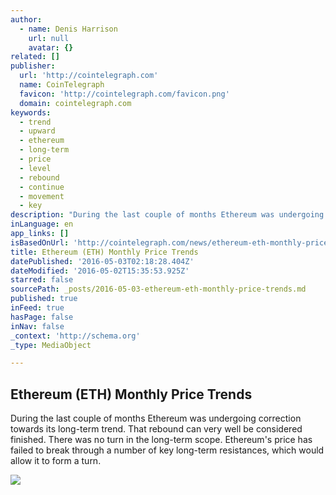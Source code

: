 ```yaml
---
author:
  - name: Denis Harrison
    url: null
    avatar: {}
related: []
publisher:
  url: 'http://cointelegraph.com'
  name: CoinTelegraph
  favicon: 'http://cointelegraph.com/favicon.png'
  domain: cointelegraph.com
keywords:
  - trend
  - upward
  - ethereum
  - long-term
  - price
  - level
  - rebound
  - continue
  - movement
  - key
description: "During the last couple of months Ethereum was undergoing correction towards its long-term trend. That rebound can very well be considered finished. There was no turn in the long-term scope. Ethereum's price has failed to break through a number of key long-term resistances, which would allow it to form a turn."
inLanguage: en
app_links: []
isBasedOnUrl: 'http://cointelegraph.com/news/ethereum-eth-monthly-price-trends'
title: Ethereum (ETH) Monthly Price Trends
datePublished: '2016-05-03T02:18:28.404Z'
dateModified: '2016-05-02T15:35:53.925Z'
starred: false
sourcePath: _posts/2016-05-03-ethereum-eth-monthly-price-trends.md
published: true
inFeed: true
hasPage: false
inNav: false
_context: 'http://schema.org'
_type: MediaObject

---
```

<article style=""><h1>Ethereum (ETH) Monthly Price Trends</h1><p>During the last couple of months Ethereum was undergoing correction towards its long-term trend. That rebound can very well be considered finished. There was no turn in the long-term scope. Ethereum's price has failed to break through a number of key long-term resistances, which would allow it to form a turn.</p><img src="http://cointelegraph.com/storage/uploads/view/2a5b273d5a32ee19e5fff68beb2d2ca0.jpg" /></article>
